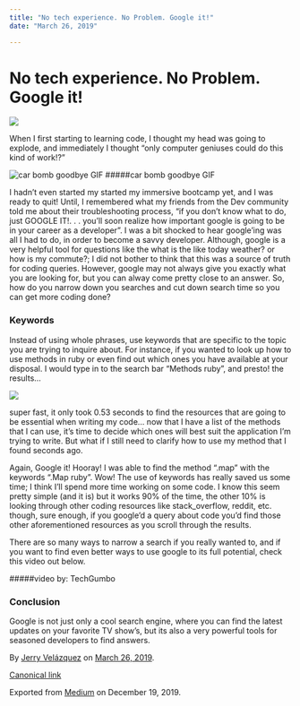 ```yaml
---
title: "No tech experience. No Problem. Google it!"
date: "March 26, 2019"

---
```


# No tech experience. No Problem. Google it!

![](https://cdn-images-1.medium.com/max/800/1*wGVYsQFfAq-Kw6Tn6bsncA.png)

When I first starting to learning code, I thought my head was going to explode, and immediately I thought “only computer geniuses could do this kind of work!?”

![car bomb goodbye GIF](https://cdn-images-1.medium.com/max/600/1*r3r970-RxU075O0bITPDoQ.gif)
#####car bomb goodbye GIF

I hadn’t even started my started my immersive bootcamp yet, and I was ready to quit! Until, I remembered what my friends from the Dev community told me about their troubleshooting process, “if you don’t know what to do, just GOOGLE IT!. . . you’ll soon realize how important google is going to be in your career as a developer”. I was a bit shocked to hear google’ing was all I had to do, in order to become a savvy developer. Although, google is a very helpful tool for questions like the what is the like today weather? or how is my commute?; I did not bother to think that this was a source of truth for coding queries. However, google may not always give you exactly what you are looking for, but you can alway come pretty close to an answer. So, how do you narrow down you searches and cut down search time so you can get more coding done?

### Keywords

Instead of using whole phrases, use keywords that are specific to the topic you are trying to inquire about. For instance, if you wanted to look up how to use methods in ruby or even find out which ones you have available at your disposal. I would type in to the search bar “Methods ruby”, and presto! the results…

![](https://cdn-images-1.medium.com/max/600/1*MdKIMo1mrTzgR_eMAHGYOw.png)

super fast, it only took 0.53 seconds to find the resources that are going to be essential when writing my code… now that I have a list of the methods that I can use, it’s time to decide which ones will best suit the application I’m trying to write. But what if I still need to clarify how to use my method that I found seconds ago.

Again, Google it! Hooray! I was able to find the method “.map” with the keywords “.Map ruby”. Wow! The use of keywords has really saved us some time; I think I’ll spend more time working on some code. I know this seem pretty simple (and it is) but it works 90% of the time, the other 10% is looking through other coding resources like stack\_overflow, reddit, etc. though, sure enough, if you google’d a query about code you’d find those other aforementioned resources as you scroll through the results.

There are so many ways to narrow a search if you really wanted to, and if you want to find even better ways to use google to its full potential, check this video out below.

#####video by: TechGumbo

### Conclusion

Google is not just only a cool search engine, where you can find the latest updates on your favorite TV show’s, but its also a very powerful tools for seasoned developers to find answers.

By [Jerry Velázquez](https://medium.com/@jvr572) on [March 26, 2019](https://medium.com/p/9285f5d66715).

[Canonical link](https://medium.com/@jvr572/no-tech-experience-no-problem-google-it-9285f5d66715)

Exported from [Medium](https://medium.com) on December 19, 2019.